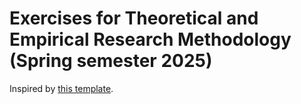 # Exercises for Theoretical and Empirical Research Methodology (Spring semester 2025)

Inspired by [this template](https://github.com/jonjoncardoso/quarto-template-for-university-courses).


